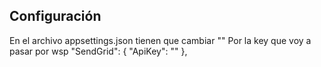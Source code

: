 ## Configuración

En el archivo appsettings.json tienen que cambiar "<Paste the sendGridKey here>" Por la key que voy a pasar por wsp 
"SendGrid": {
  "ApiKey": "<Paste the sendGridKey here>"
},
